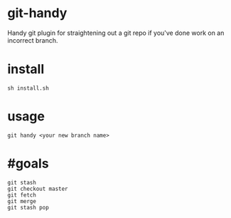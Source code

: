 # git-handy
Handy git plugin for straightening out a git repo if you've done work on an incorrect branch.

# install
    sh install.sh

# usage
    git handy <your new branch name>

# #goals
    git stash
    git checkout master
    git fetch
    git merge
    git stash pop
